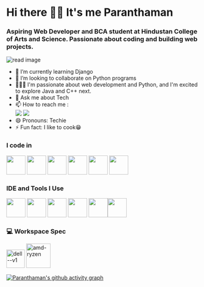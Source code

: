 # Hi there 👋🏻 It's me Paranthaman

### Aspiring Web Developer and BCA student at Hindustan College of Arts and Science. Passionate about coding and building web projects.

![read image](https://github.com/user-attachments/assets/e454c8b6-9555-4b59-8b85-9524e4e5d2ce)
                                               
- 🌱 I’m currently learning Django
- 👯 I’m looking to collaborate on Python programs
- 🧑🏻‍💻 I'm passionate about web development and Python, and I'm excited to explore Java and C++ next.
- 💬 Ask me about Tech
- 📫 How to reach me :
<br /> [<img src="https://img.shields.io/badge/Instagram-E4405F?style=for-the-badge&logo=instagram&logoColor=white"/>](https://www.instagram.com/barath_21_/) [<img src="https://img.shields.io/badge/Telegram-2CA5E0?style=for-the-badge&logo=telegram&logoColor=white)"/>](http://t.me/barath_teller_here)
- 😄 Pronouns: Techie
- ⚡ Fun fact: I like to cook😁
  
### I code in
<img height="50" width="50" src="https://img.icons8.com/color/48/000000/python.png" /> <img height="50" width="50" src="https://img.icons8.com/color/48/000000/html-5.png" /> <img height="50" width="50" src="https://img.icons8.com/color/48/000000/css3.png" /> <img height="50" width="50" src="https://img.icons8.com/color/48/000000/bootstrap.png" />
<img height="50" width="50" src="https://img.icons8.com/color/48/000000/javascript.png"/> <img height="50" width="50" src="https://img.icons8.com/color/48/000000/nodejs.png"/> 

### IDE and Tools I Use
<img height="50" width="50" src="https://img.icons8.com/color/48/000000/visual-studio-code-2019.png"/> <img height="50" width="50" src="https://img.icons8.com/color/48/000000/pycharm.png"/> <img height="50" width="50" src="https://img.icons8.com/color/50/000000/git.png"/> <img height="50" width="50" src="https://img.icons8.com/dusk/64/000000/anaconda.png"/> <img height="50" width="50" src="https://img.icons8.com/doodle/48/000000/adobe-photoshop.png"/><img height="50" src="https://img.shields.io/badge/Netlify-00C7B7?style=for-the-badge&logo=netlify&logoColor=white"/> 

### 💻 Workspace Spec
<img width="48" height="48" src="https://img.icons8.com/color/48/dell--v1.png" alt="dell--v1"/> <img width="64" height="64" src="https://img.icons8.com/nolan/64/amd-ryzen.png" alt="amd-ryzen"/>  

[![Paranthaman's github activity graph](https://github-readme-activity-graph.vercel.app/graph?username=paranthaman21&bg_color=e5fffd&color=0040ff&line=007bff&point=ababab&area=true&hide_border=true)](https://github.com/ashutosh00710/github-readme-activity-graph)

